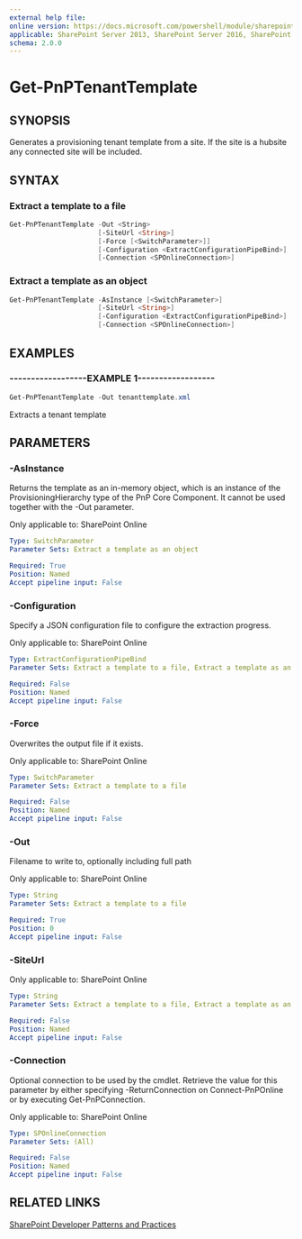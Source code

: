 ```yaml
---
external help file:
online version: https://docs.microsoft.com/powershell/module/sharepoint-pnp/get-pnptenanttemplate
applicable: SharePoint Server 2013, SharePoint Server 2016, SharePoint Server 2019, SharePoint Online
schema: 2.0.0
---
```


# Get-PnPTenantTemplate

## SYNOPSIS
Generates a provisioning tenant template from a site. If the site is a hubsite any connected site will be included.

## SYNTAX 

### Extract a template to a file
```powershell
Get-PnPTenantTemplate -Out <String>
                      [-SiteUrl <String>]
                      [-Force [<SwitchParameter>]]
                      [-Configuration <ExtractConfigurationPipeBind>]
                      [-Connection <SPOnlineConnection>]
```

### Extract a template as an object
```powershell
Get-PnPTenantTemplate -AsInstance [<SwitchParameter>]
                      [-SiteUrl <String>]
                      [-Configuration <ExtractConfigurationPipeBind>]
                      [-Connection <SPOnlineConnection>]
```

## EXAMPLES

### ------------------EXAMPLE 1------------------
```powershell
Get-PnPTenantTemplate -Out tenanttemplate.xml
```

Extracts a tenant template

## PARAMETERS

### -AsInstance
Returns the template as an in-memory object, which is an instance of the ProvisioningHierarchy type of the PnP Core Component. It cannot be used together with the -Out parameter.

Only applicable to: SharePoint Online

```yaml
Type: SwitchParameter
Parameter Sets: Extract a template as an object

Required: True
Position: Named
Accept pipeline input: False
```

### -Configuration
Specify a JSON configuration file to configure the extraction progress.

Only applicable to: SharePoint Online

```yaml
Type: ExtractConfigurationPipeBind
Parameter Sets: Extract a template to a file, Extract a template as an object

Required: False
Position: Named
Accept pipeline input: False
```

### -Force
Overwrites the output file if it exists.

Only applicable to: SharePoint Online

```yaml
Type: SwitchParameter
Parameter Sets: Extract a template to a file

Required: False
Position: Named
Accept pipeline input: False
```

### -Out
Filename to write to, optionally including full path

Only applicable to: SharePoint Online

```yaml
Type: String
Parameter Sets: Extract a template to a file

Required: True
Position: 0
Accept pipeline input: False
```

### -SiteUrl


Only applicable to: SharePoint Online

```yaml
Type: String
Parameter Sets: Extract a template to a file, Extract a template as an object

Required: False
Position: Named
Accept pipeline input: False
```

### -Connection
Optional connection to be used by the cmdlet. Retrieve the value for this parameter by either specifying -ReturnConnection on Connect-PnPOnline or by executing Get-PnPConnection.

Only applicable to: SharePoint Online

```yaml
Type: SPOnlineConnection
Parameter Sets: (All)

Required: False
Position: Named
Accept pipeline input: False
```

## RELATED LINKS

[SharePoint Developer Patterns and Practices](https://aka.ms/sppnp)